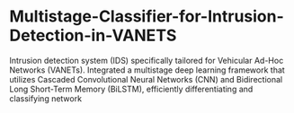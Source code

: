 # Multistage-Classifier-for-Intrusion-Detection-in-VANETS
Intrusion detection system (IDS) specifically tailored for Vehicular Ad-Hoc Networks (VANETs). Integrated a multistage deep learning framework that utilizes Cascaded Convolutional Neural Networks (CNN) and Bidirectional Long Short-Term Memory (BiLSTM), efficiently differentiating and classifying network 
